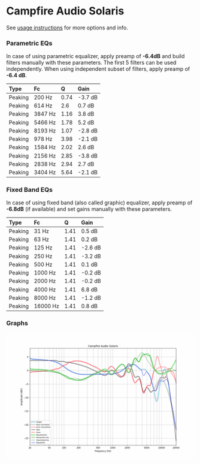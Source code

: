 # Campfire Audio Solaris
See [usage instructions](https://github.com/jaakkopasanen/AutoEq#usage) for more options and info.

### Parametric EQs
In case of using parametric equalizer, apply preamp of **-6.4dB** and build filters manually
with these parameters. The first 5 filters can be used independently.
When using independent subset of filters, apply preamp of **-6.4 dB**.

| Type    | Fc      |    Q | Gain    |
|:--------|:--------|:-----|:--------|
| Peaking | 200 Hz  | 0.74 | -3.7 dB |
| Peaking | 614 Hz  | 2.6  | 0.7 dB  |
| Peaking | 3847 Hz | 1.16 | 3.8 dB  |
| Peaking | 5466 Hz | 1.78 | 5.2 dB  |
| Peaking | 8193 Hz | 1.07 | -2.8 dB |
| Peaking | 978 Hz  | 3.98 | -2.1 dB |
| Peaking | 1584 Hz | 2.02 | 2.6 dB  |
| Peaking | 2156 Hz | 2.85 | -3.8 dB |
| Peaking | 2838 Hz | 2.94 | 2.7 dB  |
| Peaking | 3404 Hz | 5.64 | -2.1 dB |

### Fixed Band EQs
In case of using fixed band (also called graphic) equalizer, apply preamp of **-6.8dB**
(if available) and set gains manually with these parameters.

| Type    | Fc       |    Q | Gain    |
|:--------|:---------|:-----|:--------|
| Peaking | 31 Hz    | 1.41 | 0.5 dB  |
| Peaking | 63 Hz    | 1.41 | 0.2 dB  |
| Peaking | 125 Hz   | 1.41 | -2.6 dB |
| Peaking | 250 Hz   | 1.41 | -3.2 dB |
| Peaking | 500 Hz   | 1.41 | 0.1 dB  |
| Peaking | 1000 Hz  | 1.41 | -0.2 dB |
| Peaking | 2000 Hz  | 1.41 | -0.2 dB |
| Peaking | 4000 Hz  | 1.41 | 6.8 dB  |
| Peaking | 8000 Hz  | 1.41 | -1.2 dB |
| Peaking | 16000 Hz | 1.41 | 0.8 dB  |

### Graphs
![](./Campfire%20Audio%20Solaris.png)